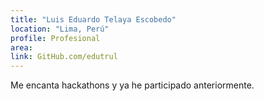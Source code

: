 ```yaml
---
title: "Luis Eduardo Telaya Escobedo"
location: "Lima, Perú"
profile: Profesional
area: 
link: GitHub.com/edutrul
---
```


Me encanta hackathons y ya he participado anteriormente.